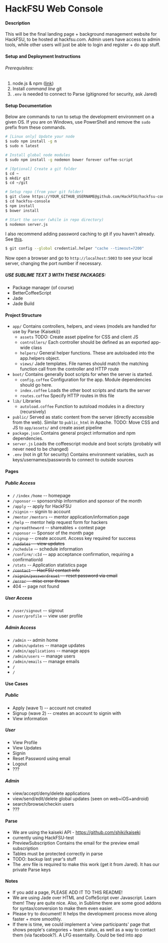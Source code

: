 HackFSU Web Console
===================

#### Description
This will be the final landing page + background management website for HackFSU, to be hosted at hackfsu.com. Admin users have access to admin tools, while other users will just be able to login and register + do app stuff. 

#### Setup and Deployment Instructions

###### Prerequisites: 

1.  node.js & npm ([link](https://nodejs.org/en/download/))
2. Install *command line* git
3. `.env` is needed to connect to Parse (gitignored for security, ask Jared)


#### Setup Documentation
Below are commands to run to setup the development environment on a given OS. If you are on Windows, use PowerShell and remove the `sudo` prefix from these 
commands.

```bash
# [Linux only] Update your node
$ sudo npm install -g n
$ sudo n latest

# Install global node modules
$ sudo npm install -g nodemon bower forever coffee-script

# [Optional] Create a git folder
$ cd ~
$ mkdir git
$ cd ~/git

# Setup repo (from your git folder)
$ git clone https://YOUR_GITHUB_USERNAME@github.com/HackFSU/hackfsu-console.git
$ cd hackfsu-console
$ npm install
$ bower install

# Start the server (while in repo directory)
$ nodemon server.js

```

I also recommend adding password caching to git if you haven't already. See [this](http://stackoverflow.com/questions/5343068/is-there-a-way-to-skip-password-typing-when-using-https-github).
```bash
$ git config --global credential.helper "cache --timeout=7200"
```

Now open a browser and go to `http://localhost:5003` to see your local server, changing the port number if necessary. 

##### USE SUBLIME TEXT 3 WITH THESE PACKAGES:
- Package manager (of course)
- BetterCoffeeScript
- Jade
- Jade Build

#### Project Structure

* `app/` Contains controllers, helpers, and views (models are handled for use by Parse (Kaiseki))
  * `assets` TODO: Create asset pipeline for CSS and client JS
  * `controllers/` Each controller should be defined as an exported app-wide class
  * `helpers/` General helper functions. These are autoloaded into the app.helpers object.
  * `views/` Jade templates. File names should match the matching function call from the controller and HTTP route
* `boot/` Contains generally boot scripts for when the server is started. 
  * `config.coffee` Configuration for the app. Module dependencies should go here.
  * `index.coffee` Loads the other boot scripts and starts the server
  * `routes.coffee` Specify HTTP routes in this file
* `lib/` Libraries
  * `autoload.coffee` Function to autoload modules in a directory (recursively)
* `public/` Served as static content from the server (directly accessible from the web). Similar to `public_html` in Apache.
    TODO: Move CSS and JS to `app/assets/` and create asset pipeline
* `package.json` Contains general project information and npm dependencies.
* `server.js` Loads the coffeescript module and boot scripts (probably will never need to be changed)
* `.env` (not in git for security) Contains environment variables, such as keys/usernames/passwords to connect to outside sources 


#### Pages
##### Public Access
* `/` `/index` `/home` -- homepage
* `/sponsor` -- sponsorship information and sponsor of the month
* `/apply` -- apply for HackFSU
* `/signin` -- signin to account
* `/mentor` `/mentors` -- mentor application/information page
* `/help` -- mentor help request form for hackers
* `/spreadtheword` -- shareables + contest page
* `/sponsor` -- Sponsor of the month page
* `/signup` -- create account. Access key required for success
* ~~`/updates` -- view updates~~
* `/schedule` -- schedule information
* `/confirm/:cId` -- app acceptance confirmation, requiring a confirmationId
* `/stats` -- Application statistics page
* ~~`/contact` -- HacFSU contact info~~
* ~~`/signin/passwordreset` -- reset password via email~~
* ~~`/error` -- misc error thrown~~
* 404 -- page not found

##### User Access
* `/user/signout` -- signout
* `/user/profile` -- view user profile

##### Admin Access
* `/admin` -- admin home
* `/admin/updates` -- manage updates
* `/admin/applications` -- manage apps
* `/admin/users` -- manage users
* `/admin/emails` -- manage emails
* `/` 
* `/` 

#### Use Cases
##### Public
* Apply (wave 1) -- account not created
* Signup (wave 2) -- creates an account to signin with
* View information

##### User
* View Profile
* View Updates
* Signin
* Reset Password using email
* Logout
* ???

##### Admin
* view/accept/deny/delete applications
* view/send/edit/delete global updates (seen on web+iOS+android)
* search/browse/checkin users
* ???

#### Parse
* We are using the kaiseki API - https://github.com/shiki/kaiseki
* currently using HackFSU-test
* PreviewSubscription
	Contains the email for the preview email subscription
* Tables must be protected correctly in parse
* TODO: backup last year's stuff
* The .env file is required to make this work (get it from Jared). It has our private Parse keys

#### Notes
* If you add a page, PLEASE ADD IT TO THIS README!
* We are using Jade over HTML and CoffeScript over Javascript. Learn them! They are quite nice. Also, in Sublime there are some good addons for syntax/conversion to make them even easier.
* Please try to document! It helps the development process move along faster + more smoothly. 
* If there is time, we could implement a 'view participants' page that shows people's categories + team status, as well as a way to contact them (via facebook?). A LFG essentailly. Could be tied into app
